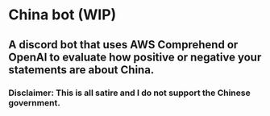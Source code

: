 # China bot (WIP)

## A discord bot that uses AWS Comprehend or OpenAI to evaluate how positive or negative your statements are about China.

### Disclaimer: This is all satire and I do not support the Chinese government.
